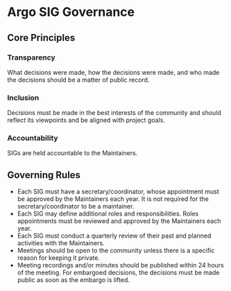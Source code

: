 # Argo SIG Governance

## Core Principles

### Transparency
What decisions were made, how the decisions were made, and who made the decisions should be a matter of public record.

### Inclusion
Decisions must be made in the best interests of the community and should reflect its viewpoints and be aligned with project goals.

### Accountability
SIGs are held accountable to the Maintainers.

## Governing Rules

* Each SIG must have a secretary/coordinator, whose appointment must be approved by the Maintainers each year. It is not required for the secretary/coordinator to be a maintainer. 
* Each SIG may define additional roles and responsibilities. Roles appointments must be reviewed and approved by the Maintainers each year.
* Each SIG must conduct a quarterly review of their past and planned activities with the Maintainers. 
* Meetings should be open to the community unless there is a specific reason for keeping it private.
* Meeting recordings and/or minutes should be published within 24 hours of the meeting.
For embargoed decisions, the decisions must be made public as soon as the embargo is lifted.
